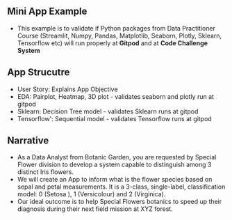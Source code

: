 ## Mini App Example
* This example is to validate if Python packages from Data Practitioner Course 
(Streamlit, Numpy, Pandas, Matplotlib, Seaborn, Plotly, Sklearn, Tensorflow etc) 
will run properly at **Gitpod** and at **Code Challenge System**

## App Strucutre
* User Story: Explains App Objective
* EDA: Pairplot, Heatmap, 3D plot - validates seaborn and plotly run at gitpod
* Sklearn: Decision Tree model - validates Sklearn runs at gitpod 
* Tensorflow': Sequential model - validates Tensorflow runs at gitpod


## Narrative 
* As a Data Analyst from Botanic Garden, you are requested by Special Flower division to develop a 
system capable to distinguish among 3 distinct Iris flowers. 
* We will create an App to inform what is the flower species based on sepal and petal measurements. 
It is a 3-class, single-label, classification model: 0 (Setosa ), 1 (Versicolour) and 2 (Virginica).
* Our ideal outcome is to help Special Flowers botanics to speed up their diagnosis during their next 
field mission at XYZ forest.


